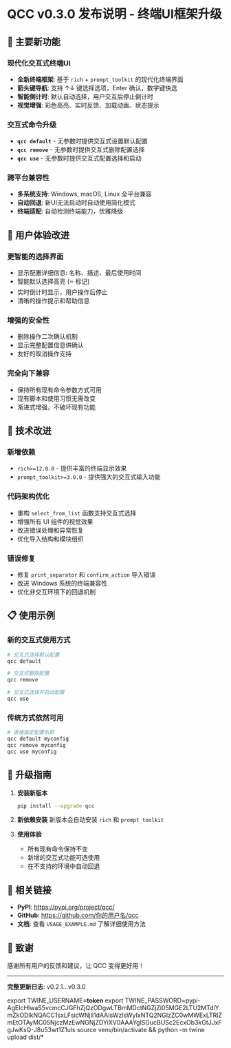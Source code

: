# QCC v0.3.0 发布说明 - 终端UI框架升级

## 🚀 主要新功能

### 现代化交互式终端UI
- **全新终端框架**: 基于 `rich` + `prompt_toolkit` 的现代化终端界面
- **箭头键导航**: 支持 ↑↓ 键选择选项，Enter 确认，数字键快选
- **智能倒计时**: 默认自动选择，用户交互后停止倒计时
- **视觉增强**: 彩色高亮、实时反馈、加载动画、状态提示

### 交互式命令升级
- **`qcc default`** - 无参数时提供交互式设置默认配置
- **`qcc remove`** - 无参数时提供交互式删除配置选择  
- **`qcc use`** - 无参数时提供交互式配置选择和启动

### 跨平台兼容性
- **多系统支持**: Windows, macOS, Linux 全平台兼容
- **自动回退**: 新UI无法启动时自动使用简化模式
- **终端适配**: 自动检测终端能力，优雅降级

## 🎯 用户体验改进

### 更智能的选择界面
- 显示配置详细信息: 名称、描述、最后使用时间
- 智能默认选择高亮 (⭐ 标记)
- 实时倒计时显示，用户操作后停止
- 清晰的操作提示和帮助信息

### 增强的安全性
- 删除操作二次确认机制
- 显示完整配置信息供确认
- 友好的取消操作支持

### 完全向下兼容
- 保持所有现有命令参数方式可用
- 现有脚本和使用习惯无需改变
- 渐进式增强，不破坏现有功能

## 🔧 技术改进

### 新增依赖
- `rich>=12.0.0` - 提供丰富的终端显示效果
- `prompt_toolkit>=3.0.0` - 提供强大的交互式输入功能

### 代码架构优化
- 重构 `select_from_list` 函数支持交互式选择
- 增强所有 UI 组件的视觉效果
- 改进错误处理和异常恢复
- 优化导入结构和模块组织

### 错误修复
- 修复 `print_separator` 和 `confirm_action` 导入错误
- 改进 Windows 系统的终端兼容性
- 优化非交互环境下的回退机制

## 📋 使用示例

### 新的交互式使用方式
```bash
# 交互式选择默认配置
qcc default

# 交互式删除配置
qcc remove  

# 交互式选择并启动配置
qcc use
```

### 传统方式依然可用
```bash
# 直接指定配置名称
qcc default myconfig
qcc remove myconfig
qcc use myconfig
```

## 🚀 升级指南

1. **安装新版本**
   ```bash
   pip install --upgrade qcc
   ```

2. **新依赖安装**
   新版本会自动安装 `rich` 和 `prompt_toolkit`

3. **使用体验**
   - 所有现有命令保持不变
   - 新增的交互式功能可选使用
   - 在不支持的环境中自动回退

## 🔗 相关链接

- **PyPI**: https://pypi.org/project/qcc/
- **GitHub**: https://github.com/你的用户名/qcc
- **文档**: 查看 `USAGE_EXAMPLE.md` 了解详细使用方法

## 🙏 致谢

感谢所有用户的反馈和建议，让 QCC 变得更好用！

---

**完整更新日志**: v0.2.1...v0.3.0


export TWINE_USERNAME=__token__
export TWINE_PASSWORD=pypi-AgEIcHlwaS5vcmcCJGFhZjQzODgwLTBmMDctNGZjZi05MGE2LTU2MTdlYmZkODlkNQACC1sxLFsicWNjIl1dAAIsWzIsWyIxNTQ2NGIzZC0wMWExLTRlZmEtOTAyMC05NjczMzEwNGNjZDYiXV0AAAYglSGucBUSc2EcxOb3kGtJJxFgJwKsQ-J8u53wt1Z1uls
source venv/bin/activate && python -m twine upload dist/*